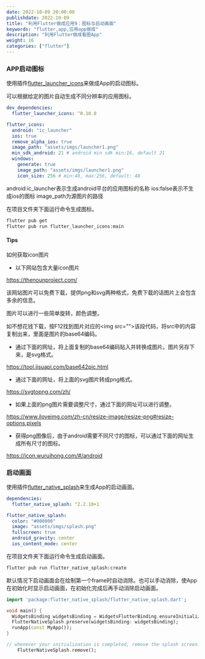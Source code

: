 ```yaml
---
date: 2022-10-09 20:00:00
publishdate: 2022-10-09
title: "利用Flutter做成应用9：图标与启动画面"
keywords: "flutter,app,应用app做成"
description: "利用Flutter做成看图App"
weight: 16
categories: ["flutter"]
---
```


### APP启动图标

使用插件[flutter_launcher_icons](https://pub.flutter-io.cn/packages/flutter_launcher_icons)来做成App的启动图标。

可以根据给定的图片自动生成不同分辨率的应用图标。


```yaml
dev_dependencies:
  flutter_launcher_icons: ^0.10.0

flutter_icons:
  android: "ic_launcher"
  ios: true
  remove_alpha_ios: true
  image_path: "assets/imgs/launcher1.png"
  min_sdk_android: 21 # android min sdk min:16, default 21
  windows:
    generate: true
    image_path: "assets/imgs/launcher1.png"
    icon_size: 256 # min:48, max:256, default: 48
```

android:ic_launcher表示生成android平台的应用图标的名称
ios:false表示不生成ios的图标
image_path为源图片的路径


在项目文件夹下面运行命令生成图标。

```cmd
flutter pub get
flutter pub run flutter_launcher_icons:main
```


#### Tips
如何获取icon图片

* 以下网站包含大量icon图片

https://thenounproject.com/

该网站图片可以免费下载，提供png和svg两种格式，免费下载的话图片上会包含多余的信息。

图片可以进行一些简单旋转，颜色调整。


如不想花钱下载，按F12找到图片对应的\<img src=""\>该段代码，将src中的内容复制出来，里面是图片的base64编码。



* 通过下面的网址，将上面复制的base64编码贴入并转换成图片。图片另存下来，是svg格式。

https://tool.jisuapi.com/base642pic.html



* 通过下面的网址，将上面的svg图片转成png格式。

https://svgtopng.com/zh/



* 如果上面的png图片需要调整尺寸，通过下面的网址可以进行调整。

https://www.iloveimg.com/zh-cn/resize-image/resize-png#resize-options,pixels



* 获得png图像后，由于android需要不同尺寸的图标，可以通过下面的网址生成所有尺寸的图标。

https://icon.wuruihong.com/#/android


### 启动画面

使用插件[flutter_native_splash](https://pub.flutter-io.cn/packages/flutter_native_splash)来生成App的启动画面。

```yaml
dependencies:
  flutter_native_splash: ^2.2.10+1

flutter_native_splash:
  color: "#000000"
  image: "assets/imgs/splash.png"
  fullscreen: true
  android_gravity: center
  ios_content_mode: center
```

在项目文件夹下面运行命令生成启动画面。
```cmd
flutter pub run flutter_native_splash:create
```


默认情况下启动画面会在绘制第一个frame时自动消除。也可以手动消除，使App在初始化时显示启动画面，在初始化完成后再手动消除启动画面。

```dart
import 'package:flutter_native_splash/flutter_native_splash.dart';

void main() {
  WidgetsBinding widgetsBinding = WidgetsFlutterBinding.ensureInitialized();
  FlutterNativeSplash.preserve(widgetsBinding: widgetsBinding);
  runApp(const MyApp());
}

// whenever your initialization is completed, remove the splash screen:
    FlutterNativeSplash.remove();
```

